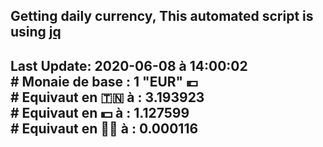 ## Getting daily currency, This automated script is using [jq](https://stedolan.github.io/jq/)
## Last Update:  2020-06-08 à 14:00:02 </br># Monaie de base : 1 "EUR" 💶 </br> # Equivaut en 🇹🇳 à :  3.193923 </br> # Equivaut en 💵 à : 1.127599</br> # Equivaut en 🐱‍💻 à :  0.000116
